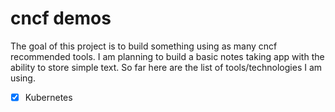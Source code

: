 # cncf demos
The goal of this project is to build something using as many cncf recommended tools.
I am planning to build a basic notes taking app with the ability to store simple text.
So far here are the list of tools/technologies I am using.

- [x] Kubernetes
